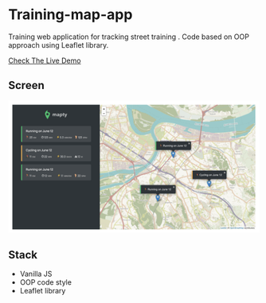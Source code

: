 # Training-map-app

Training web application for tracking street training . Code based on OOP approach using Leaflet library.

[Check The Live Demo](https://mapty-app-from-alex.netlify.app/)

## Screen
![screen 1](https://github.com/alexburakov/Training-map-app/blob/main/screen.png)

## Stack
- Vanilla JS
- OOP code style
- Leaflet library
